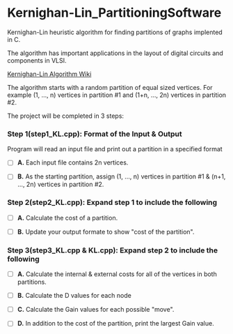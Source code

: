 # Kernighan-Lin_PartitioningSoftware #

Kernighan-Lin heuristic algorithm for finding partitions of graphs implented in C.

The algorithm has important applications in the layout of digital circuits and components in VLSI.

[Kernighan-Lin Algorithm Wiki](https://en.wikipedia.org/wiki/Kernighan%E2%80%93Lin_algorithm)

The algorithm starts with a random partition of equal sized vertices. For example (1, ..., n) 
vertices in partition #1 and (1+n, ..., 2n) vertices in partition #2.

The project will be completed in 3 steps:

### Step 1(step1_KL.cpp): Format of the Input & Output ###

Program will read an input file and print out a partition in a specified format

  - [ ] **A.** Each input file contains 2n vertices.
  
  - [ ] **B.** As the starting partition, assign (1, ..., n) vertices in partition #1 & (n+1, ..., 2n)
  vertices in partition #2.

### Step 2(step2_KL.cpp): Expand step 1 to include the following ###

  - [ ] **A.** Calculate the cost of a partition.
  
  - [ ] **B.** Update your output formate to show "cost of the partition".

### Step 3(step3_KL.cpp & KL.cpp): Expand step 2 to include the following ###

  - [ ] **A.** Calculate the internal & external costs for all of the vertices in both partitions.
  
  - [ ] **B.** Calculate the D values for each node
  
  - [ ] **C.** Calculate the Gain values for each possible "move".
  
  - [ ] **D.** In addition to the cost of the partition, print the largest Gain value.
